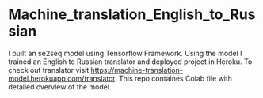 # Machine_translation_English_to_Russian
I built an se2seq model using Tensorflow Framework. Using the model I trained an English to Russian translator and deployed project in Heroku. To check out translator visit https://machine-translation-model.herokuapp.com/translator. This repo containes Colab file with detailed overview of the model.
